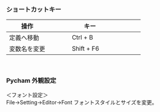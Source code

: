 ### ショートカットキー

|　　操作                   |　　キー              |
|:-------------------------|:-----------------------------|
| 定義へ移動                |  Ctrl + B                          |
| 変数名を変更              |  Shift + F6                          |
<br>

### Pycham 外観設定

＜フォント設定＞  
File→Setting→Editor→Font
フォントスタイルとサイズを変更。

